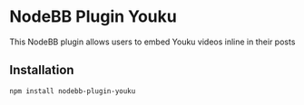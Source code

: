 # NodeBB Plugin Youku

This NodeBB plugin allows users to embed Youku videos inline in their posts

## Installation

    npm install nodebb-plugin-youku




